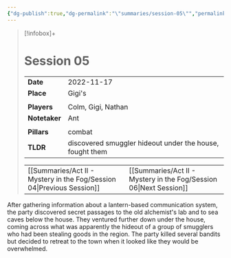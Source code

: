 ```yaml
---
{"dg-publish":true,"dg-permalink":"\"summaries/session-05\"","permalink":"/\"summaries/session-05\"/","tags":["session"]}
---
```


> [!infobox]+
> # Session 05
> 
> | | |
> | --- | --- |
> | **Date** | 2022-11-17 |
> | **Place** | Gigi's |
> | | | 
> | **Players** | Colm, Gigi, Nathan |
> | **Notetaker** | Ant |
> | | | 
> | **Pillars** | combat | 
> | **TLDR** | discovered smuggler hideout under the house, fought them |
> 
> | | |
> | --- | --- |
> | [[Summaries/Act II - Mystery in the Fog/Session 04\|Previous Session]] | [[Summaries/Act II - Mystery in the Fog/Session 06\|Next Session]] |

After gathering information about a lantern-based communication system, the party discovered secret passages to the old alchemist's lab and to sea caves below the house. They ventured further down under the house, coming across what was apparently the hideout of a group of smugglers who had been stealing goods in the region. The party killed several bandits but decided to retreat to the town when it looked like they would be overwhelmed.